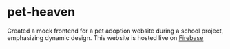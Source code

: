 # pet-heaven
Created a mock frontend for a pet adoption website during a school project, emphasizing dynamic design.
This website is hosted live on [Firebase](https://asdtestingproj.web.app/)
